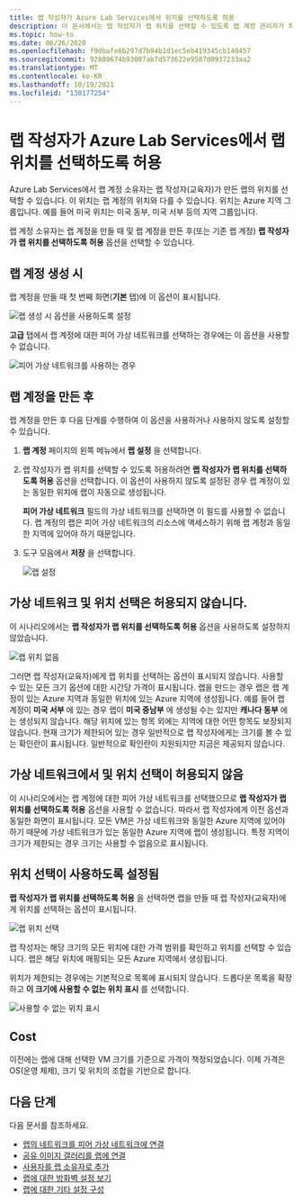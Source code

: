 ```yaml
---
title: 랩 작성자가 Azure Lab Services에서 위치를 선택하도록 허용
description: 이 문서에서는 랩 작성자가 랩 위치를 선택할 수 있도록 랩 계정 관리자가 허용하는 방법을 설명합니다.
ms.topic: how-to
ms.date: 06/26/2020
ms.openlocfilehash: f9dbafe6b297d7b94b1d1ec5eb419345cb140457
ms.sourcegitcommit: 92889674b93087ab7d573622e9587d0937233aa2
ms.translationtype: MT
ms.contentlocale: ko-KR
ms.lasthandoff: 10/19/2021
ms.locfileid: "130177254"
---
```

# <a name="allow-lab-creator-to-pick-location-for-the-lab-in-azure-lab-services"></a>랩 작성자가 Azure Lab Services에서 랩 위치를 선택하도록 허용
Azure Lab Services에서 랩 계정 소유자는 랩 작성자(교육자)가 만든 랩의 위치를 선택할 수 있습니다. 이 위치는 랩 계정의 위치와 다를 수 있습니다. 위치는 Azure 지역 그룹입니다. 예를 들어 미국 위치는 미국 동부, 미국 서부 등의 지역 그룹입니다. 

랩 계정 소유자는 랩 계정을 만들 때 및 랩 계정을 만든 후(또는 기존 랩 계정) **랩 작성자가 랩 위치를 선택하도록 허용** 옵션을 선택할 수 있습니다. 

## <a name="at-the-time-of-lab-account-creation"></a>랩 계정 생성 시
랩 계정을 만들 때 첫 번째 화면(**기본** 탭)에 이 옵션이 표시됩니다. 

![랩 생성 시 옵션을 사용하도록 설정](./media/allow-lab-creator-pick-lab-location/create-lab-account.png)

**고급** 탭에서 랩 계정에 대한 피어 가상 네트워크를 선택하는 경우에는 이 옵션을 사용할 수 없습니다.  

![피어 가상 네트워크를 사용하는 경우](./media/allow-lab-creator-pick-lab-location/peer-virtual-network.png)


## <a name="after-the-lab-account-is-created"></a>랩 계정을 만든 후
랩 계정을 만든 후 다음 단계를 수행하여 이 옵션을 사용하거나 사용하지 않도록 설정할 수 있습니다. 

1. **랩 계정** 페이지의 왼쪽 메뉴에서 **랩 설정** 을 선택합니다.
2. 랩 작성자가 랩 위치를 선택할 수 있도록 허용하려면 **랩 작성자가 랩 위치를 선택하도록 허용**  옵션을 선택합니다. 이 옵션이 사용하지 않도록 설정된 경우 랩 계정이 있는 동일한 위치에 랩이 자동으로 생성됩니다. 
    
    **피어 가상 네트워크** 필드의 가상 네트워크를 선택하면 이 필드를 사용할 수 없습니다. 랩 계정의 랩은 피어 가상 네트워크의 리소스에 액세스하기 위해 랩 계정과 동일한 지역에 있어야 하기 때문입니다. 
1. 도구 모음에서 **저장** 을 선택합니다. 

    ![랩 설정](./media/allow-lab-creator-pick-lab-location/lab-settings.png)

## <a name="no-virtual-network-and-location-selection-isnt-allowed"></a>가상 네트워크 및 위치 선택은 허용되지 않습니다.
이 시나리오에서는 **랩 작성자가 랩 위치를 선택하도록 허용** 옵션을 사용하도록 설정하지 않았습니다. 

![랩 위치 없음](./media/allow-lab-creator-pick-lab-location/lab-no-location.png)

그러면 랩 작성자(교육자)에게 랩 위치를 선택하는 옵션이 표시되지 않습니다. 사용할 수 있는 모든 크기 옵션에 대한 시간당 가격이 표시됩니다. 랩을 만드는 경우 랩은 랩 계정이 있는 Azure 지역과 동일한 위치에 있는 Azure 지역에 생성됩니다. 예를 들어 랩 계정이 **미국 서부** 에 있는 경우 랩이 **미국 중남부** 에 생성될 수는 있지만 **캐나다 동부** 에는 생성되지 않습니다. 해당 위치에 있는 항목 외에는 지역에 대한 어떤 항목도 보장되지 않습니다. 현재 크기가 제한되어 있는 경우 일반적으로 랩 작성자에게는 크기를 볼 수 있는 확인란이 표시됩니다. 일반적으로 확인란이 지원되지만 지금은 제공되지 않습니다. 

## <a name="in-virtual-network-and-location-selection-isnt-allowed"></a>가상 네트워크에서 및 위치 선택이 허용되지 않음
이 시나리오에서는 랩 계정에 대한 피어 가상 네트워크를 선택했으므로 **랩 작성자가 랩 위치를 선택하도록 허용** 옵션을 사용할 수 없습니다. 따라서 랩 작성자에게 이전 옵션과 동일한 화면이 표시됩니다. 모든 VM은 가상 네트워크와 동일한 Azure 지역에 있어야 하기 때문에 가상 네트워크가 있는 동일한 Azure 지역에 랩이 생성됩니다. 특정 지역이 크기가 제한되는 경우 크기는 사용할 수 없음으로 표시됩니다. 

## <a name="location-selection-is-enabled"></a>위치 선택이 사용하도록 설정됨
**랩 작성자가 랩 위치를 선택하도록 허용** 을 선택하면 랩을 만들 때 랩 작성자(교육자)에게 위치를 선택하는 옵션이 표시됩니다. 

![랩 위치 선택](./media/allow-lab-creator-pick-lab-location/location-selection.png)

랩 작성자는 해당 크기의 모든 위치에 대한 가격 범위를 확인하고 위치를 선택할 수 있습니다. 랩은 해당 위치에 매핑되는 모든 Azure 지역에서 생성됩니다.

위치가 제한되는 경우에는 기본적으로 목록에 표시되지 않습니다. 드롭다운 목록을 확장하고 **이 크기에 사용할 수 없는 위치 표시** 를 선택합니다. 

![사용할 수 없는 위치 표시](./media/allow-lab-creator-pick-lab-location/show-unavailable-locations.png)

## <a name="cost"></a>Cost
이전에는 랩에 대해 선택한 VM 크기를 기준으로 가격이 책정되었습니다. 이제 가격은 OS(운영 체제), 크기 및 위치의 조합을 기반으로 합니다. 

## <a name="next-steps"></a>다음 단계
다음 문서를 참조하세요.

- [랩의 네트워크를 피어 가상 네트워크에 연결](how-to-connect-peer-virtual-network.md)
- [공유 이미지 갤러리를 랩에 연결](how-to-attach-detach-shared-image-gallery.md)
- [사용자를 랩 소유자로 추가](how-to-add-user-lab-owner.md)
- [랩에 대한 방화벽 설정 보기](how-to-configure-firewall-settings.md)
- [랩에 대한 기타 설정 구성](how-to-configure-lab-accounts.md)
